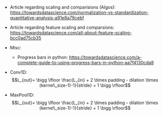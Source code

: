 - Article regarding scaling and comparisions (Algos): https://towardsdatascience.com/normalization-vs-standardization-quantitative-analysis-a91e8a79cebf
- Article regarding feature scaling and comparsions: https://towardsdatascience.com/all-about-feature-scaling-bcc0ad75cb35



- Misc:
    - Progress bars in python: https://towardsdatascience.com/a-complete-guide-to-using-progress-bars-in-python-aa7f4130cda8


- Conv1D: $$L_{out}​= \bigg \lfloor \frac{L_{in} + 2 \times padding - dilation \times (kernel\_size-1)-1}{stride} + 1 \bigg \rfloor$$

- MaxPool1D: $$L_{out}​= \bigg \lfloor \frac{L_{in} + 2 \times padding - dilation \times (kernel\_size-1)-1}{stride} + 1 \bigg \rfloor$$

<!-- Write notes about dilation -->
<!-- Write equations of models and training/testing process -->


<!-- pip3 install --upgrade "cloud-tpu-profiler>=2.3.0" -->
<!-- capture_tpu_profile --tpu=$TPU_NAME  --monitoring_level=2 -->